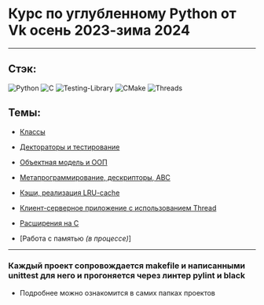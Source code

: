 
# Курс по углубленному Python от Vk осень 2023-зима 2024

---

## **Стэк**:

![Python](https://img.shields.io/badge/python-3670A0?style=for-the-badge&logo=python&logoColor=ffdd54)
![C](https://img.shields.io/badge/c-%2300599C.svg?style=for-the-badge&logo=c&logoColor=white)
![Testing-Library](https://img.shields.io/badge/-TestingLibrary-%23E33332?style=for-the-badge&logo=testing-library&logoColor=white)
![CMake](https://img.shields.io/badge/CMake-%23008FBA.svg?style=for-the-badge&logo=cmake&logoColor=white)
![Threads](https://img.shields.io/badge/Threads-000000?style=for-the-badge&logo=Threads&logoColor=white)

## Темы: 


+ [Классы](https://github.com/toth3m00n/deep_python_vk/tree/main/01)

+ [Дектораторы и тестирование](https://github.com/toth3m00n/deep_python_vk/tree/main/02)

+ [Объектная модель и ООП](https://github.com/toth3m00n/deep_python_vk/tree/main/03)

+ [Метапрограммирование, дескрипторы, ABC](https://github.com/toth3m00n/deep_python_vk/tree/main/04)

+ [Кэши, реализация LRU-cache](https://github.com/toth3m00n/deep_python_vk/tree/main/05)

+ [Клиент-серверное приложение с использованием Thread](https://github.com/toth3m00n/deep_python_vk/tree/main/06)

+ [Расширения на C](https://github.com/toth3m00n/deep_python_vk/tree/main/09)

+ [Работа с памятью *(в процессе)*]

---

### Каждый проект сопровождается makefile и написанными unittest для него и прогоняется через линтер pylint и black 
- Подробнее можно ознакомится в самих папках проектов

